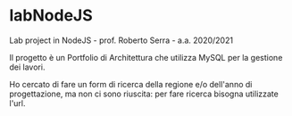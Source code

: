 # labNodeJS
Lab project in NodeJS - prof. Roberto Serra - a.a. 2020/2021

Il progetto è un Portfolio di Architettura che utilizza MySQL per la gestione dei lavori.

Ho cercato di fare un form di ricerca della regione e/o dell'anno di progettazione, ma non ci sono riuscita: per fare ricerca bisogna utilizzate l'url.

